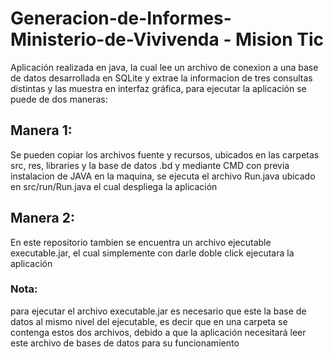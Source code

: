 # Generacion-de-Informes-Ministerio-de-Vivivenda - Mision Tic

Aplicación realizada en java, la cual lee un archivo de conexion a una base de datos desarrollada en SQLite y extrae la informacion de tres consultas distintas y las muestra en interfaz gráfica, para ejecutar la aplicación se puede de dos maneras:

## Manera 1:
Se pueden copiar los archivos fuente y recursos, ubicados en las carpetas src, res, libraries y la base de datos .bd y mediante CMD con previa instalacion de JAVA en la maquina, se ejecuta el archivo Run.java ubicado en src/run/Run.java el cual despliega la aplicación

## Manera 2:
En este repositorio tambien se encuentra un archivo ejecutable executable.jar, el cual simplemente con darle doble click ejecutara la aplicación
### Nota:
para ejecutar el archivo executable.jar es necesario que este la base de datos al mismo nivel del ejecutable, es decir que en una carpeta se contenga estos dos archivos, debido a que la aplicación necesitará leer este archivo de bases de datos para su funcionamiento
